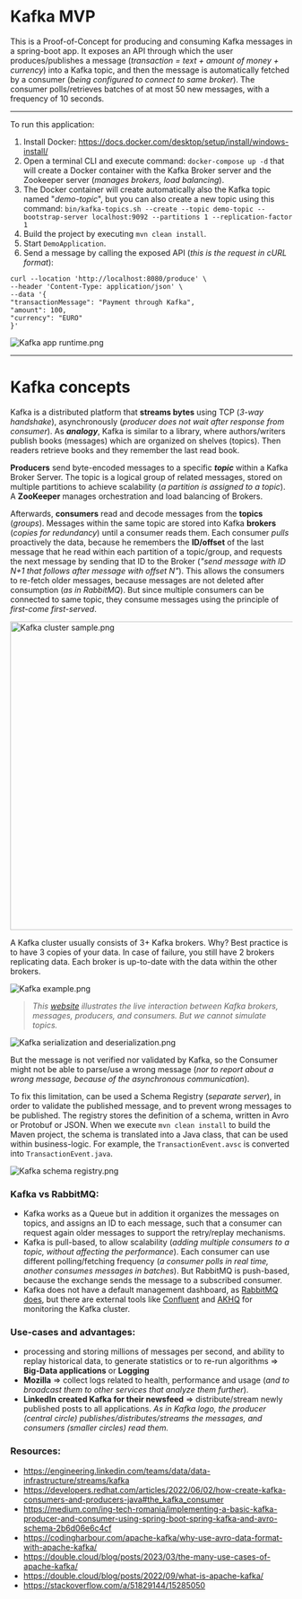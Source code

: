 # Kafka MVP
This is a Proof-of-Concept for producing and consuming Kafka messages in a spring-boot app. It exposes an API through which the user produces/publishes a message (_transaction = text + amount of money + currency_) into a Kafka topic, and then the message is automatically fetched by a consumer (_being configured to connect to same broker_). The consumer polls/retrieves batches of at most 50 new messages, with a frequency of 10 seconds.

---

To run this application:
1) Install Docker: https://docs.docker.com/desktop/setup/install/windows-install/
2) Open a terminal CLI and execute command: `docker-compose up -d` that will create a Docker container with the Kafka Broker server and the Zookeeper server (_manages brokers, load balancing_).
3) The Docker container will create automatically also the Kafka topic named "_demo-topic_", but you can also create a new topic using this command: `bin/kafka-topics.sh --create --topic demo-topic --bootstrap-server localhost:9092 --partitions 1 --replication-factor 1`
4) Build the project by executing `mvn clean install`.
5) Start `DemoApplication`.
6) Send a message by calling the exposed API (_this is the request in cURL format_):
```
curl --location 'http://localhost:8080/produce' \
--header 'Content-Type: application/json' \
--data '{
"transactionMessage": "Payment through Kafka",
"amount": 100,
"currency": "EURO"
}'
```

![Kafka app runtime.png](Kafka%20app%20runtime.png)

---

# Kafka concepts

Kafka is a distributed platform that **streams bytes** using TCP (_3-way handshake_), asynchronously (_producer does not wait after response from consumer_). As **_analogy_**, Kafka is similar to a library, where authors/writers publish books (messages) which are organized on shelves (topics). Then readers retrieve books and they remember the last read book.

**Producers** send byte-encoded messages to a specific _**topic**_ within a Kafka Broker Server. The topic is a logical group of related messages, stored on multiple partitions to achieve scalability (_a partition is assigned to a topic_). A **ZooKeeper** manages orchestration and load balancing of Brokers.

Afterwards, **consumers** read and decode messages from the **topics** (_groups_). Messages within the same topic are stored into Kafka **brokers** (_copies for redundancy_) until a consumer reads them. Each consumer _pulls_ proactively the data, because he remembers the **ID/offset** of the last message that he read within each partition of a topic/group, and requests the next message by sending that ID to the Broker (_"send message with ID N+1 that follows after message with offset N"_). This allows the consumers to re-fetch older messages, because messages are not deleted after consumption (_as in RabbitMQ_). But since multiple consumers can be connected to same topic, they consume messages using the principle of _first-come first-served_.

<img alt="Kafka cluster sample.png" height="550" src="Kafka%20cluster%20sample.png"/>

A Kafka cluster usually consists of 3+ Kafka brokers. Why? Best practice is to have 3 copies of your data. In case of failure, you still have 2 brokers replicating data. Each broker is up-to-date with the data within the other brokers.

![Kafka example.png](Kafka%20example.png)

> _This [website](https://softwaremill.com/kafka-visualisation/) illustrates the live interaction between Kafka brokers, messages, producers, and consumers. But we cannot simulate topics._

![Kafka serialization and deserialization.png](Kafka%20serialization%20and%20deserialization.png)

But the message is not verified nor validated by Kafka, so the Consumer might not be able to parse/use a wrong message (_nor to report about a wrong message, because of the asynchronous communication_).

To fix this limitation, can be used a Schema Registry (_separate server_), in order to validate the published message, and to prevent wrong messages to be published. The registry stores the definition of a schema, written in Avro or Protobuf or JSON. When we execute `mvn clean install` to build the Maven project, the schema is translated into a Java class, that can be used within business-logic. For example, the `TransactionEvent.avsc` is converted into `TransactionEvent.java`.

![Kafka schema registry.png](Kafka%20schema%20registry.png)

### Kafka vs RabbitMQ:
* Kafka works as a Queue but in addition it organizes the messages on topics, and assigns an ID to each message, such that a consumer can request again older messages to support the retry/replay mechanisms.
* Kafka is pull-based, to allow scalability (_adding multiple consumers to a topic, without affecting the performance_). Each consumer can use different polling/fetching frequency (_a consumer polls in real time, another consumes messages in batches_). But RabbitMQ is push-based, because the exchange sends the message to a subscribed consumer.
* Kafka does not have a default management dashboard, as [RabbitMQ does](https://www.rabbitmq.com/docs/management#management-ui-screenshot-with-basic-authentication), but there are external tools like [Confluent](https://www.confluent.io/product/confluent-platform/gui-driven-management-and-monitoring/) and [AKHQ](https://akhq.io/) for monitoring the Kafka cluster.

### Use-cases and advantages:
* processing and storing millions of messages per second, and ability to replay historical data, to generate statistics or to re-run algorithms => **Big-Data applications** or **Logging**
* **Mozilla** => collect logs related to health, performance and usage (_and to broadcast them to other services that analyze them further_).
* **LinkedIn created Kafka for their newsfeed** => distribute/stream newly published posts to all applications. _As in Kafka logo, the producer (central circle) publishes/distributes/streams the messages, and consumers (smaller circles) read them._

### Resources:
* https://engineering.linkedin.com/teams/data/data-infrastructure/streams/kafka
* https://developers.redhat.com/articles/2022/06/02/how-create-kafka-consumers-and-producers-java#the_kafka_consumer
* https://medium.com/ing-tech-romania/implementing-a-basic-kafka-producer-and-consumer-using-spring-boot-spring-kafka-and-avro-schema-2b6d06e6c4cf
* https://codingharbour.com/apache-kafka/why-use-avro-data-format-with-apache-kafka/
* https://double.cloud/blog/posts/2023/03/the-many-use-cases-of-apache-kafka/
* https://double.cloud/blog/posts/2022/09/what-is-apache-kafka/
* https://stackoverflow.com/a/51829144/15285050
